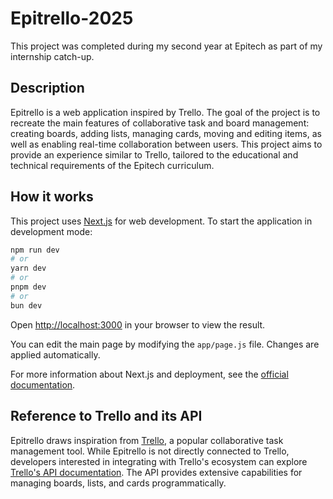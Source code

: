 # Epitrello-2025

This project was completed during my second year at Epitech as part of my internship catch-up.

## Description

Epitrello is a web application inspired by Trello. The goal of the project is to recreate the main features of collaborative task and board management: creating boards, adding lists, managing cards, moving and editing items, as well as enabling real-time collaboration between users. This project aims to provide an experience similar to Trello, tailored to the educational and technical requirements of the Epitech curriculum.


## How it works

This project uses [Next.js](https://nextjs.org) for web development. To start the application in development mode:

```bash
npm run dev
# or
yarn dev
# or
pnpm dev
# or
bun dev
```

Open [http://localhost:3000](http://localhost:3000) in your browser to view the result.

You can edit the main page by modifying the `app/page.js` file. Changes are applied automatically.

For more information about Next.js and deployment, see the [official documentation](https://nextjs.org/docs).

## Reference to Trello and its API

Epitrello draws inspiration from [Trello](https://trello.com), a popular collaborative task management tool. While Epitrello is not directly connected to Trello, developers interested in integrating with Trello's ecosystem can explore [Trello's API documentation](https://developer.atlassian.com/cloud/trello/). The API provides extensive capabilities for managing boards, lists, and cards programmatically.
